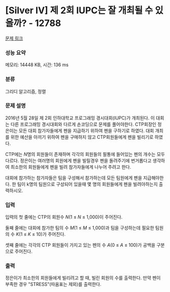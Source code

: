 # [Silver IV] 제 2회 IUPC는 잘 개최될 수 있을까? - 12788 

[문제 링크](https://www.acmicpc.net/problem/12788) 

### 성능 요약

메모리: 14448 KB, 시간: 136 ms

### 분류

그리디 알고리즘, 정렬

### 문제 설명

<p>2016년 5월 28일 제 2회 인하대학교 프로그래밍 경시대회(IUPC)가 개최된다. 이 대회는 다른 프로그래밍 경시대회와 다르게  손코딩으로 문제를 풀어야한다. CTP회장인 정은이는 모든 대회 참가자들에게 펜을 지급하기 위하여 펜을 구하기로 하였다. 대회 개최를 위한 예산을 아끼기 위하여 펜을 구매하지 않고 CTP회원들에게 펜을 빌리기로 하였다.</p>

<p>CTP에는 <em>N</em>명의 회원들이 존재하며 각각의 회원들의 필통에 들어있는 펜의 개수는 모두 다르다. 정은이는 여러명의 회원에게 펜을 빌릴경우 펜을 돌려주기에 번거롭다고 생각하여 최소한의 회원들에게 펜을 빌려 참가자들에게 나누어 주려고 한다.</p>

<p>대회에 참가하는 참가자들은 팀을 구성해서 참가하는데 모든 팀원에게 펜을 지급해야한다. 한 팀이 k명의 팀원으로 구성되어 있을때 몇 명의 회원들에게 펜을 빌려야하는지 출력하시오.</p>

### 입력 

 <p>입력의 첫 줄에는 CTP의 회원수 <em>N</em>(1 ≤ <em>N</em> ≤ 1,000)이 주어진다.</p>

<p>둘째 줄에는 대회에 참가한 팀의 수 <em>M</em>(1 ≤ <em>M</em> ≤ 1,000)과 팀을 구성하는데 필요한 팀원의 수 <em>K</em>(1 ≤ <em>K</em> ≤ 10)가 주어진다.</p>

<p>셋째 줄에는 각각의 CTP 회원들이 가지고 있는 펜의 수 <em>A</em>(0 ≤ <em>A</em> ≤ 100)가 공백을 구분으로 주어진다.</p>

### 출력 

 <p>정은이가 최소한의 회원들에게 빌리려고 할 때, 빌린 회원의 수를 출력한다. 만약 펜이 부족한 경우 "STRESS"(따옴표는 제외)를 출력한다.</p>

